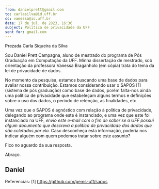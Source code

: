```yaml
---
from: danielprett@gmail.com
to: carlasilva@id.uff.br
cc: vanessa@ic.uff.br
date: 17 de jul. de 2023, 16:36
subject: Política de privacidade da UFF
sent for: gmail.com
---
```


Prezada Carla Siqueira da Silva

Sou Daniel Prett Campagna, aluno de mestrado do programa de
Pós Graduação em Computação da UFF. Minha dissertação de mestrado, sob
orientação da professora Vanessa Braganholo (em cópia) trata do tema da
lei de privacidade de dados.

No momento da pesquisa, estamos buscando uma base de dados para avaliar
nossa contribuição. Estamos considerando usar o SAPOS [1] (sistema de pós
graduação) como base de dados, porém falta-nos ainda uma politica de
privacidade que estabeleçam alguns termos e definições sobre o uso dos
dados, o período de retenção, as finalidades, etc.

Uma vez que o SAPOS é agnóstico com relação à política de privacidade,
delegando ao programa onde este é instanciado, e uma vez que este foi
instanciado na UFF, *envio este e-mail com o fim de saber se a UFF possui
algum documento que descreva a política de privacidade dos dados que são
coletados por ela.* Caso desconheça esta informação, poderia nos indicar
alguém com quem podemos tratar sobre este assunto?

Fico no aguardo da sua resposta.

Abraço.

Daniel
---

Referencias:
[1] https://github.com/gems-uff/sapos
